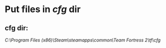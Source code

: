 # Put files in _cfg_ dir

## cfg dir:

_C:\Program Files (x86)\Steam\steamapps\common\Team Fortress 2\tf\cfg_
